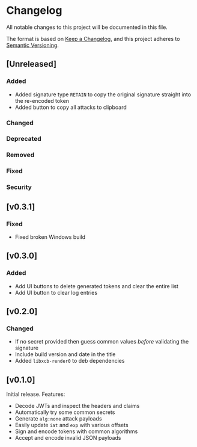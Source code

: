 # Changelog
All notable changes to this project will be documented in this file.

The format is based on [Keep a Changelog](https://keepachangelog.com/en/1.0.0/),
and this project adheres to [Semantic Versioning](https://semver.org/spec/v2.0.0.html).

## [Unreleased]
### Added
* Added signature type `RETAIN` to copy the original signature straight into the re-encoded token
* Added button to copy all attacks to clipboard

### Changed

### Deprecated

### Removed

### Fixed

### Security

## [v0.3.1]
### Fixed
* Fixed broken Windows build

## [v0.3.0]
### Added
* Add UI buttons to delete generated tokens and clear the entire list
* Add UI button to clear log entries

## [v0.2.0]
### Changed
* If no secret provided then guess common values *before* validating the signature
* Include build version and date in the title
* Added `libxcb-render0` to deb dependencies

## [v0.1.0]
Initial release. Features:

* Decode JWTs and inspect the headers and claims
* Automatically try some common secrets
* Generate `alg:none` attack payloads
* Easily update `iat` and `exp` with various offsets
* Sign and encode tokens with common algorithms
* Accept and encode invalid JSON payloads